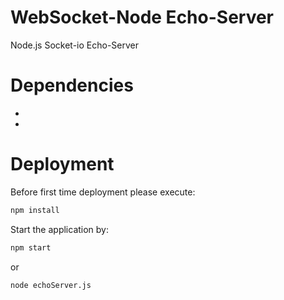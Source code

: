 # WebSocket-Node Echo-Server
Node.js Socket-io Echo-Server

# Dependencies
* [Node.js]: http://nodejs.org/
* [socket.io]: https://github.com/theturtle32/WebSocket-Node

# Deployment
Before first time deployment please execute:
```bash
npm install
```
Start the application by:
```bash
npm start
```

or

```bash
node echoServer.js
```